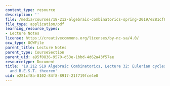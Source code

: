 ```yaml
---
content_type: resource
description: ''
file: /media/courses/18-212-algebraic-combinatorics-spring-2019/e281cf8a810284f8891721f719fce4e0_MIT18_212S19_lec32.pdf
file_type: application/pdf
learning_resource_types:
- Lecture Notes
license: https://creativecommons.org/licenses/by-nc-sa/4.0/
ocw_type: OCWFile
parent_title: Lecture Notes
parent_type: CourseSection
parent_uid: a95f0836-9570-d53e-1bbd-4d62a43f57ae
resourcetype: Document
title: '18.212 S19 Algebraic Combinatorics, Lecture 32: Eulerian cycles in digraphs
  and B.E.S.T. theorem'
uid: e281cf8a-8102-84f8-8917-21f719fce4e0
---
```

